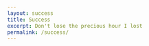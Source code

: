 ```yaml
---
layout: success
title: Success
excerpt: Don't lose the precious hour I lost
permalink: /success/
---
```

